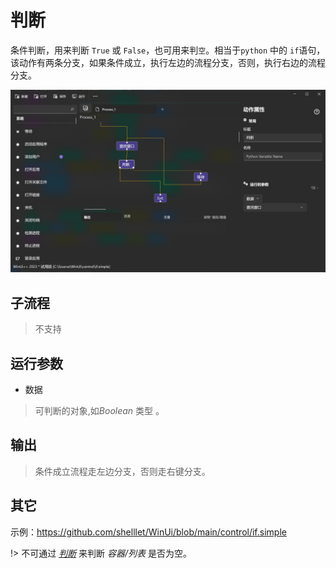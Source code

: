 # 判断 
条件判断，用来判断 `True` 或 `False`，也可用来判`空`。相当于`python` 中的 `if`语句，该动作有两条分支，如果条件成立，执行左边的流程分支，否则，执行右边的流程分支。


![If](./images/01.png ':size=90%')

## 子流程

> 不支持

## 运行参数

* 数据
> 可判断的对象,如*Boolean* 类型 。


## 输出

> 条件成立流程走左边分支，否则走右键分支。

## 其它

示例：https://github.com/shelllet/WinUi/blob/main/control/if.simple



!> 不可通过 *[判断](./If.md)* 来判断 *容器/列表* 是否为空。